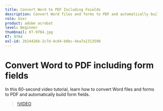 ```yaml
---
title: Convert Word to PDF Including Foields
description: Convert Word files and forms to PDF and automatically build form fields
role: User
product: adobe acrobat
level: Beginner
thumbnail: KT-9704.jpg
KT: 9704
exl-id: 2b24426b-2c7d-4c84-b8bc-4ea7a1313598
---
```

# Convert Word to PDF including form fields

In this 60-second video tutorial, learn how to convert Word files and forms to PDF and automatically build form fields. 

>[!VIDEO](https://video.tv.adobe.com/v/340082?hidetitle=true)
